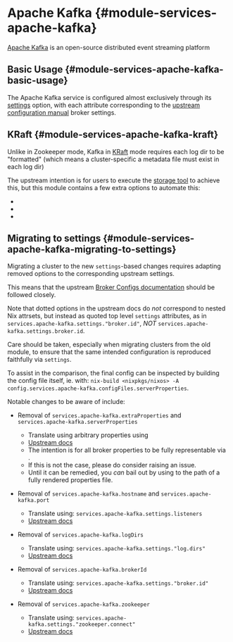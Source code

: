# Apache Kafka {#module-services-apache-kafka}

[Apache Kafka](https://kafka.apache.org/) is an open-source distributed event
streaming platform

## Basic Usage {#module-services-apache-kafka-basic-usage}

The Apache Kafka service is configured almost exclusively through its
[settings](#opt-services.apache-kafka.settings) option, with each attribute
corresponding to the [upstream configuration
manual](https://kafka.apache.org/documentation/#configuration) broker settings.

## KRaft {#module-services-apache-kafka-kraft}

Unlike in Zookeeper mode, Kafka in
[KRaft](https://kafka.apache.org/documentation/#kraft) mode requires each log
dir to be "formatted" (which means a cluster-specific a metadata file must
exist in each log dir)

The upstream intention is for users to execute the [storage
tool](https://kafka.apache.org/documentation/#kraft_storage) to achieve this,
but this module contains a few extra options to automate this:

- [](#opt-services.apache-kafka.clusterId)
- [](#opt-services.apache-kafka.formatLogDirs)
- [](#opt-services.apache-kafka.formatLogDirsIgnoreFormatted)

## Migrating to settings {#module-services-apache-kafka-migrating-to-settings}

Migrating a cluster to the new `settings`-based changes requires adapting removed options to the corresponding upstream settings.

This means that the upstream [Broker Configs documentation](https://kafka.apache.org/documentation/#brokerconfigs) should be followed closely.

Note that dotted options in the upstream docs do _not_ correspond to nested Nix attrsets, but instead as quoted top level `settings` attributes, as in `services.apache-kafka.settings."broker.id"`, *NOT* `services.apache-kafka.settings.broker.id`.

Care should be taken, especially when migrating clusters from the old module, to ensure that the same intended configuration is reproduced faithfully via `settings`.

To assist in the comparison, the final config can be inspected by building the config file itself, ie. with: `nix-build <nixpkgs/nixos> -A config.services.apache-kafka.configFiles.serverProperties`.

Notable changes to be aware of include:

- Removal of `services.apache-kafka.extraProperties` and `services.apache-kafka.serverProperties`
  - Translate using arbitrary properties using [](#opt-services.apache-kafka.settings)
  - [Upstream docs](https://kafka.apache.org/documentation.html#brokerconfigs)
  - The intention is for all broker properties to be fully representable via [](#opt-services.apache-kafka.settings).
  - If this is not the case, please do consider raising an issue.
  - Until it can be remedied, you *can* bail out by using [](#opt-services.apache-kafka.configFiles.serverProperties) to the path of a fully rendered properties file.

- Removal of `services.apache-kafka.hostname` and `services.apache-kafka.port`
  - Translate using: `services.apache-kafka.settings.listeners`
  - [Upstream docs](https://kafka.apache.org/documentation.html#brokerconfigs_listeners)

- Removal of `services.apache-kafka.logDirs`
  - Translate using: `services.apache-kafka.settings."log.dirs"`
  - [Upstream docs](https://kafka.apache.org/documentation.html#brokerconfigs_log.dirs)

- Removal of `services.apache-kafka.brokerId`
  - Translate using: `services.apache-kafka.settings."broker.id"`
  - [Upstream docs](https://kafka.apache.org/documentation.html#brokerconfigs_broker.id)

- Removal of `services.apache-kafka.zookeeper`
  - Translate using: `services.apache-kafka.settings."zookeeper.connect"`
  - [Upstream docs](https://kafka.apache.org/documentation.html#brokerconfigs_zookeeper.connect)

